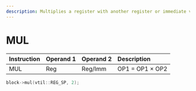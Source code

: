 ```yaml
---
description: Multiplies a register with another register or immediate value.
---
```


# MUL

| Instruction | Operand 1 | Operand 2 | Description |
| :--- | :--- | :--- | :--- |
| MUL | Reg | Reg/Imm | OP1 = OP1 × OP2 |

```cpp
block->mul(vtil::REG_SP, 2);
```

